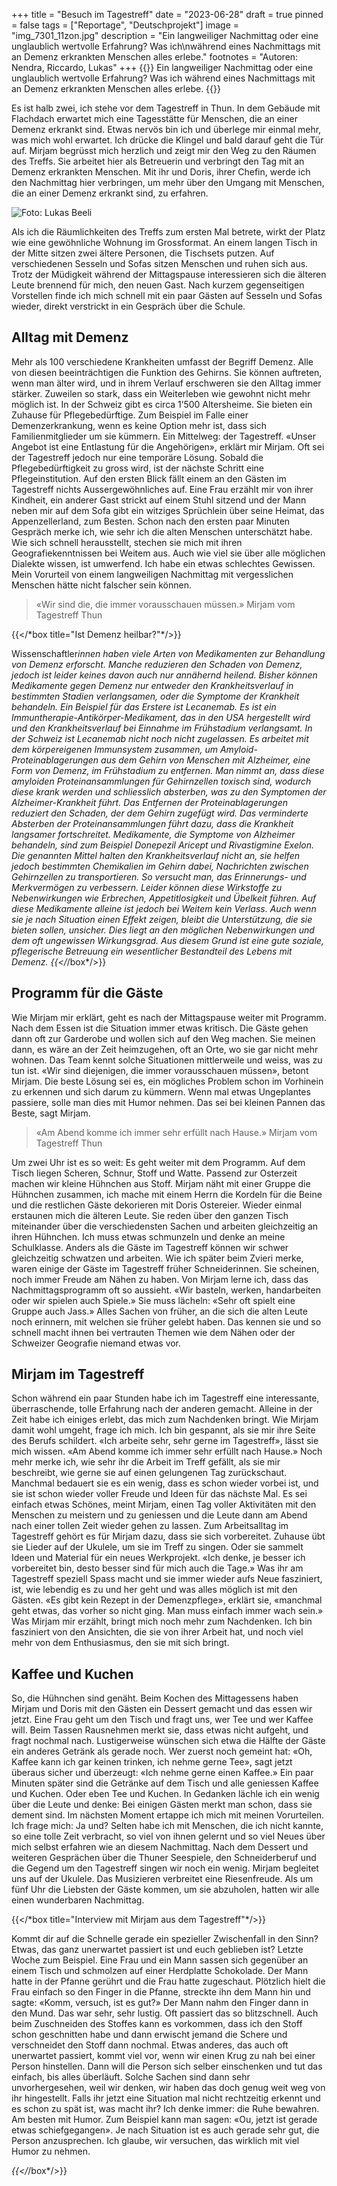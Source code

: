 +++
title = "Besuch im Tagestreff"
date = "2023-06-28"
draft = true
pinned = false
tags = ["Reportage", "Deutschprojekt"]
image = "img_7301_11zon.jpg"
description = "Ein langweiliger Nachmittag oder eine unglaublich wertvolle Erfahrung? Was ich\nwährend eines Nachmittags mit an Demenz erkrankten Menschen alles erlebe."
footnotes = "Autoren: Nendra, Riccardo, Lukas"
+++
{{<lead>}}
Ein langweiliger Nachmittag oder eine unglaublich wertvolle Erfahrung? Was ich
während eines Nachmittags mit an Demenz erkrankten Menschen alles erlebe.
{{</lead>}}

Es ist halb zwei, ich stehe vor dem Tagestreff in Thun. In dem Gebäude mit Flachdach erwartet mich
eine Tagesstätte für Menschen, die an einer Demenz erkrankt sind. Etwas nervös bin ich und überlege
mir einmal mehr, was mich wohl erwartet. Ich drücke die Klingel und bald darauf geht die Tür auf.
Mirjam begrüsst mich herzlich und zeigt mir den Weg zu den Räumen des Treffs. Sie arbeitet hier als
Betreuerin und verbringt den Tag mit an Demenz erkrankten Menschen. Mit ihr und Doris, ihrer
Chefin, werde ich den Nachmittag hier verbringen, um mehr über den Umgang mit Menschen, die an
einer Demenz erkrankt sind, zu erfahren.

![Foto: Lukas Beeli](img_7295_11zon.jpg "Der Tagestreff von aussen")


Als ich die Räumlichkeiten des Treffs zum ersten Mal betrete, wirkt der Platz wie eine gewöhnliche
Wohnung im Grossformat. An einem langen Tisch in der Mitte sitzen zwei ältere Personen, die
Tischsets putzen. Auf verschiedenen Sesseln und Sofas sitzen Menschen und ruhen sich aus. Trotz der
Müdigkeit während der Mittagspause interessieren sich die älteren Leute brennend für mich, den
neuen Gast. Nach kurzem gegenseitigen Vorstellen finde ich mich schnell mit ein paar Gästen auf
Sesseln und Sofas wieder, direkt verstrickt in ein Gespräch über die Schule.

## Alltag mit Demenz

Mehr als 100 verschiedene Krankheiten umfasst der Begriff Demenz. Alle von diesen beeinträchtigen
die Funktion des Gehirns. Sie können auftreten, wenn man älter wird, und in ihrem Verlauf
erschweren sie den Alltag immer stärker. Zuweilen so stark, dass ein Weiterleben wie gewohnt nicht
mehr möglich ist. In der Schweiz gibt es circa 1’500 Altersheime. Sie bieten ein Zuhause für
Pflegebedürftige. Zum Beispiel im Falle einer Demenzerkrankung, wenn es keine Option mehr ist,
dass sich Familienmitglieder um sie kümmern. Ein Mittelweg: der Tagestreff. «Unser Angebot ist eine
Entlastung für die Angehörigen», erklärt mir Mirjam. Oft sei der Tagestreff jedoch nur eine temporäre
Lösung. Sobald die Pflegebedürftigkeit zu gross wird, ist der nächste Schritt eine Pflegeinstitution.
Auf den ersten Blick fällt einem an den Gästen im Tagestreff nichts Aussergewöhnliches auf. Eine Frau
erzählt mir von ihrer Kindheit, ein anderer Gast strickt auf einem Stuhl sitzend und der Mann neben
mir auf dem Sofa gibt ein witziges Sprüchlein über seine Heimat, das Appenzellerland, zum Besten.
Schon nach den ersten paar Minuten Gespräch merke ich, wie sehr ich die alten Menschen
unterschätzt habe. Wie sich schnell herausstellt, stechen sie mich mit ihren Geografiekenntnissen bei
Weitem aus. Auch wie viel sie über alle möglichen Dialekte wissen, ist umwerfend. Ich habe ein etwas
schlechtes Gewissen. Mein Vorurteil von einem langweiligen Nachmittag mit vergesslichen Menschen
hätte nicht falscher sein können.



> «Wir sind die, die immer vorausschauen müssen.»
> Mirjam vom Tagestreff Thun



{{</\*box title="Ist Demenz heilbar?"\*/>}}

Wissenschaftler*innen haben viele Arten von Medikamenten zur Behandlung von Demenz erforscht.
Manche reduzieren den Schaden von Demenz, jedoch ist leider keines davon auch nur annähernd
heilend. Bisher können Medikamente gegen Demenz nur entweder den Krankheitsverlauf in
bestimmten Stadien verlangsamen, oder die Symptome der Krankheit behandeln. Ein Beispiel für das
Erstere ist Lecanemab. Es ist ein Immuntherapie-Antikörper-Medikament, das in den USA hergestellt
wird und den Krankheitsverlauf bei Einnahme im Frühstadium verlangsamt. In der Schweiz ist
Lecanemab nicht noch nicht zugelassen. Es arbeitet mit dem körpereigenen Immunsystem zusammen,
um Amyloid-Proteinablagerungen aus dem Gehirn von Menschen mit Alzheimer, eine Form von
Demenz, im Frühstadium zu entfernen. Man nimmt an, dass diese amyloiden Proteinansammlungen
für Gehirnzellen toxisch sind, wodurch diese krank werden und schliesslich absterben, was zu den
Symptomen der Alzheimer-Krankheit führt. Das Entfernen der Proteinablagerungen reduziert den
Schaden, der dem Gehirn zugefügt wird. Das verminderte Absterben der Proteinansammlungen führt
dazu, dass die Krankheit langsamer fortschreitet.
Medikamente, die Symptome von Alzheimer behandeln, sind zum Beispiel Donepezil Aricept und
Rivastigmine Exelon. Die genannten Mittel halten den Krankheitsverlauf nicht an, sie helfen jedoch
bestimmten Chemikalien im Gehirn dabei, Nachrichten zwischen Gehirnzellen zu transportieren. So
versucht man, das Erinnerungs- und Merkvermögen zu verbessern. Leider können diese Wirkstoffe zu
Nebenwirkungen wie Erbrechen, Appetitlosigkeit und Übelkeit führen.
Auf diese Medikamente alleine ist jedoch bei Weitem kein Verlass. Auch wenn sie je nach Situation
einen Effekt zeigen, bleibt die Unterstützung, die sie bieten sollen, unsicher. Dies liegt an den
möglichen Nebenwirkungen und dem oft ungewissen Wirkungsgrad. Aus diesem Grund ist eine gute
soziale, pflegerische Betreuung ein wesentlicher Bestandteil des Lebens mit Demenz.
{{</*/box*/>}}

## Programm für die Gäste

Wie Mirjam mir erklärt, geht es nach der Mittagspause weiter mit Programm. Nach dem Essen ist die
Situation immer etwas kritisch. Die Gäste gehen dann oft zur Garderobe und wollen sich auf den Weg
machen. Sie meinen dann, es wäre an der Zeit heimzugehen, oft an Orte, wo sie gar nicht mehr
wohnen. Das Team kennt solche Situationen mittlerweile und weiss, was zu tun ist. «Wir sind
diejenigen, die immer vorausschauen müssen», betont Mirjam. Die beste Lösung sei es, ein
mögliches Problem schon im Vorhinein zu erkennen und sich darum zu kümmern. Wenn mal etwas
Ungeplantes passiere, solle man dies mit Humor nehmen. Das sei bei kleinen Pannen das Beste, sagt
Mirjam.

> «Am Abend komme ich immer sehr erfüllt nach Hause.»
> Mirjam vom Tagestreff Thun


Um zwei Uhr ist es so weit: Es geht weiter mit dem Programm. Auf dem Tisch liegen Scheren, Schnur,
Stoff und Watte. Passend zur Osterzeit machen wir kleine Hühnchen aus Stoff. Mirjam näht mit einer
Gruppe die Hühnchen zusammen, ich mache mit einem Herrn die Kordeln für die Beine und die
restlichen Gäste dekorieren mit Doris Ostereier. Wieder einmal erstaunen mich die älteren Leute. Sie
reden über den ganzen Tisch miteinander über die verschiedensten Sachen und arbeiten gleichzeitig
an ihren Hühnchen. Ich muss etwas schmunzeln und denke an meine Schulklasse. Anders als die
Gäste im Tagestreff können wir schwer gleichzeitig schwatzen und arbeiten.
Wie ich später beim Zvieri merke, waren einige der Gäste im Tagestreff früher Schneiderinnen. Sie
scheinen, noch immer Freude am Nähen zu haben. Von Mirjam lerne ich, dass das
Nachmittagsprogramm oft so aussieht. «Wir basteln, werken, handarbeiten oder wir spielen auch
Spiele.» Sie muss lächeln: «Sehr oft spielt eine Gruppe auch Jass.» Alles Sachen von früher, an die sich
die alten Leute noch erinnern, mit welchen sie früher gelebt haben. Das kennen sie und so schnell
macht ihnen bei vertrauten Themen wie dem Nähen oder der Schweizer Geografie niemand etwas
vor.

## Mirjam im Tagestreff

Schon während ein paar Stunden habe ich im Tagestreff eine interessante, überraschende, tolle
Erfahrung nach der anderen gemacht. Alleine in der Zeit habe ich einiges erlebt, das mich zum
Nachdenken bringt. Wie Mirjam damit wohl umgeht, frage ich mich. Ich bin gespannt, als sie mir ihre
Seite des Berufs schildert. «Ich arbeite sehr, sehr gerne im Tagestreff», lässt sie mich wissen. «Am
Abend komme ich immer sehr erfüllt nach Hause.» Noch mehr merke ich, wie sehr ihr die Arbeit im
Treff gefällt, als sie mir beschreibt, wie gerne sie auf einen gelungenen Tag zurückschaut. Manchmal
bedauert sie es ein wenig, dass es schon wieder vorbei ist, und sie ist schon wieder voller Freude und
Ideen für das nächste Mal. Es sei einfach etwas Schönes, meint Mirjam, einen Tag voller Aktivitäten
mit den Menschen zu meistern und zu geniessen und die Leute dann am Abend nach einer tollen Zeit
wieder gehen zu lassen.
Zum Arbeitsalltag im Tagestreff gehört es für Mirjam dazu, dass sie sich vorbereitet. Zuhause übt sie
Lieder auf der Ukulele, um sie im Treff zu singen. Oder sie sammelt Ideen und Material für ein neues
Werkprojekt. «Ich denke, je besser ich vorbereitet bin, desto besser sind für mich auch die Tage.»
Was ihr am Tagestreff speziell Spass macht und sie immer wieder aufs Neue fasziniert, ist, wie
lebendig es zu und her geht und was alles möglich ist mit den Gästen. «Es gibt kein Rezept in der
Demenzpflege», erklärt sie, «manchmal geht etwas, das vorher so nicht ging. Man muss einfach
immer wach sein.» Was Mirjam mir erzählt, bringt mich noch mehr zum Nachdenken. Ich bin
fasziniert von den Ansichten, die sie von ihrer Arbeit hat, und noch viel mehr von dem Enthusiasmus,
den sie mit sich bringt.

## Kaffee und Kuchen

So, die Hühnchen sind genäht. Beim Kochen des Mittagessens haben Mirjam und Doris mit den
Gästen ein Dessert gemacht und das essen wir jetzt. Eine Frau geht um den Tisch und fragt uns, wer
Tee und wer Kaffee will. Beim Tassen Rausnehmen merkt sie, dass etwas nicht aufgeht, und fragt
nochmal nach. Lustigerweise wünschen sich etwa die Hälfte der Gäste ein anderes Getränk als gerade
noch. Wer zuerst noch gemeint hat: «Oh, Kaffee kann ich gar keinen trinken, ich nehme gerne Tee»,
sagt jetzt überaus sicher und überzeugt: «Ich nehme gerne einen Kaffee.» Ein paar Minuten später
sind die Getränke auf dem Tisch und alle geniessen Kaffee und Kuchen. Oder eben Tee und Kuchen. In
Gedanken lächle ich ein wenig über die Leute und denke: Bei einigen Gästen merkt man schon, dass
sie dement sind. Im nächsten Moment ertappe ich mich mit meinen Vorurteilen. Ich frage mich: Ja
und?
Selten habe ich mit Menschen, die ich nicht kannte, so eine tolle Zeit verbracht, so viel von ihnen
gelernt und so viel Neues über mich selbst erfahren wie an diesem Nachmittag. Nach dem Dessert
und weiteren Gesprächen über die Thuner Seespiele, den Schneiderberuf und die Gegend um den
Tagestreff singen wir noch ein wenig. Mirjam begleitet uns auf der Ukulele. Das Musizieren verbreitet
eine Riesenfreude. Als um fünf Uhr die Liebsten der Gäste kommen, um sie abzuholen, hatten wir alle
einen wunderbaren Nachmittag.

{{</\*box title="Interview mit Mirjam aus dem Tagestreff"\*/>}}

Kommt dir auf die Schnelle gerade ein spezieller Zwischenfall in den Sinn? Etwas, das ganz unerwartet
passiert ist und euch geblieben ist?
Letzte Woche zum Beispiel. Eine Frau und ein Mann sassen sich gegenüber an einem Tisch und
schmolzen auf einer Herdplatte Schokolade. Der Mann hatte in der Pfanne gerührt und die Frau hatte
zugeschaut. Plötzlich hielt die Frau einfach so den Finger in die Pfanne, streckte ihn dem Mann hin
und sagte: «Komm, versuch, ist es gut?» Der Mann nahm den Finger dann in den Mund. Das war sehr,
sehr lustig. Oft passiert das so blitzschnell. Auch beim Zuschneiden des Stoffes kann es vorkommen,
dass ich den Stoff schon geschnitten habe und dann erwischt jemand die Schere und verschneidet den
Stoff dann nochmal. Etwas anderes, das auch oft unerwartet passiert, kommt viel vor, wenn wir einen
Krug zu nah bei einer Person hinstellen. Dann will die Person sich selber einschenken und tut das
einfach, bis alles überläuft. Solche Sachen sind dann sehr unvorhergesehen, weil wir denken, wir
haben das doch genug weit weg von ihr hingestellt.
Falls ihr jetzt eine Situation mal nicht rechtzeitig erkennt und es schon zu spät ist, was macht ihr?
Ich denke immer: die Ruhe bewahren. Am besten mit Humor. Zum Beispiel kann man sagen: «Ou, jetzt
ist gerade etwas schiefgegangen». Je nach Situation ist es auch gerade sehr gut, die Person
anzusprechen. Ich glaube, wir versuchen, das wirklich mit viel Humor zu nehmen.

*{{</*/box*/>}}